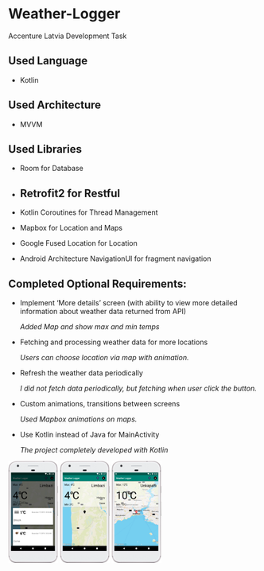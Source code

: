 # Weather-Logger
Accenture Latvia Development Task

## Used Language

- Kotlin

  

## Used Architecture

- MVVM



## Used Libraries

- Room for Database

- ## Retrofit2 for Restful

- Kotlin Coroutines for Thread Management

- Mapbox for Location and Maps

- Google Fused Location for Location

- Android Architecture NavigationUI for fragment navigation





## Completed Optional Requirements:

- Implement ‘More details’ screen (with ability to view more detailed information
  about weather data returned from API)

  *Added Map and show max and min temps*

- Fetching and processing weather data for more locations

  *Users can choose location via map with animation.*

- Refresh the weather data periodically

  *I did not fetch data periodically, but fetching when user click the button.*

- Custom animations, transitions between screens

  *Used Mapbox animations on maps.*

- Use Kotlin instead of Java for MainActivity

  *The project completely developed with Kotlin*



<img src="device-2019-12-17-032821.png" alt="device-2019-12-16-221914" style="zoom:20%;" />







<img src="device-2019-12-17-032752.png" alt="device-2019-12-16-221733" style="zoom:20%;" />

<img src="device-2019-12-16-222918.png" alt="device-2019-12-6-222918" style="zoom:20%;" />
